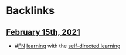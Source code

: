
# Backlinks
## [February 15th, 2021](<February 15th, 2021.md>)
- #[FN](<FN.md>) [learning](<learning.md>) with the [self-directed learning](<self-directed learning.md>)

